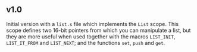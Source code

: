 ## v1.0

Initial version with a `list.s` file which implements the `List` scope. This
scope defines two 16-bit pointers from which you can manipulate a list, but they
are more useful when used together with the macros `LIST_INIT`, `LIST_IT_FROM`
and `LIST_NEXT`; and the functions `set`, `push` and `get`.
